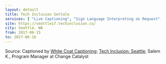 ```yaml
---
layout: default
title: Tech Inclusion Settale
services: [ "Live Captioning", "Sign Language Interpreting on Request", "Nursing / Pumping Room", "Mobility Access", "Blind / Vision Access", "Restrooms: All-Gender / Gender-Neutral", "Quiet/Rest Area", "Service Animals Welcome", "Reserved Seating Near Stage" ]
site: https://seattle17.techinclusion.co/
city: Seattle, WA
from: 2017-06-15
to: 2017-06-16
---
```


Source: Captioned by [White Coat Captioning](http://www.whitecoatcaptioning.com/); [Tech Inclusion: Seattle](https://seattle17.techinclusion.co/); Salem K., Program Manager at Change Catalyst
